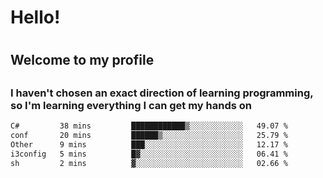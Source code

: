 
<h1>Hello!<h1>
<h2>Welcome to my profile<h2>
<h3>I haven't chosen an exact direction of learning programming, so I'm learning everything I can get my hands on</h3>

<!--START_SECTION:waka-->

```txt
C#         38 mins         ████████████▒░░░░░░░░░░░░   49.07 %
conf       20 mins         ██████▒░░░░░░░░░░░░░░░░░░   25.79 %
Other      9 mins          ███░░░░░░░░░░░░░░░░░░░░░░   12.17 %
i3config   5 mins          █▓░░░░░░░░░░░░░░░░░░░░░░░   06.41 %
sh         2 mins          ▓░░░░░░░░░░░░░░░░░░░░░░░░   02.66 %
```

<!--END_SECTION:waka-->
